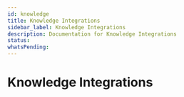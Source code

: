 ```yaml
---
id: knowledge
title: Knowledge Integrations
sidebar_label: Knowledge Integrations
description: Documentation for Knowledge Integrations
status: 
whatsPending: 
---
```


# Knowledge Integrations

